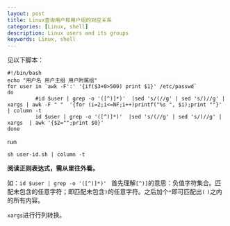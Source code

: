 ```yaml
---
layout: post
title: Linux查询用户和用户组的对应关系
categories: [Linux, shell]
description: Linux users and its groups
keywords: Linux, shell
---
```


见以下脚本：
```
#!/bin/bash
echo "用户名 用户主组 用户附属组"
for user in `awk -F':' '{if($3+0>500) print $1}' /etc/passwd`
do
         #id $user | grep -o '([^)]*)'  |sed 's/(//g' | sed 's/)//g' | xargs | awk -F " "  '{for (i=2;i<=NF;i++)printf("%s ", $i);print ""}'  | column -t 
         id $user | grep -o '([^)]*)'  |sed 's/(//g' | sed 's/)//g' | xargs  | awk '{$2="";print $0}'
done
```
run
```
sh user-id.sh | column -t
```


**阅读正则表达式，需从里往外看。**

如：`id $user | grep -o '([^)]*)' `
首先理解`[^)]`的意思：负值字符集合。匹配未包含的任意字符；即匹配未包含`)`的任意字符。之后加个`*`即可匹配出`(` `)`之内的所有内容。

`xargs`进行行列转换。

